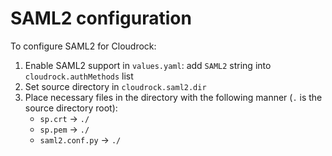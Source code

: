 # SAML2 configuration

To configure SAML2 for Cloudrock:

1. Enable SAML2 support in `values.yaml`:
    add `SAML2` string into `cloudrock.authMethods` list
2. Set source directory in `cloudrock.saml2.dir`
3. Place necessary files in the directory
    with the following manner (`.` is the source directory root):
    - `sp.crt` -> `./`
    - `sp.pem` -> `./`
    - `saml2.conf.py` -> `./`
